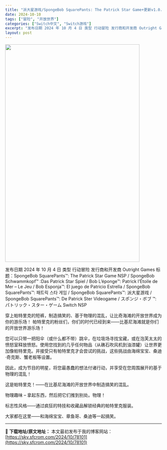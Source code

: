 ```yaml
---
title: "派大星游戏/SpongeBob SquarePants: The Patrick Star Game+更新v1.0.1 Switch NSP中文"
date: 2024-10-10
tags: ["冒险", "开放世界"]
categories: ["Switch中文", "Switch游戏"]
excerpt: "发布日期 2024 年 10 月 4 日 类型 行动冒险 发行商和开发商 Outright Games 标题：SpongeBob SquarePants™: The Patrick Star Game NSP / SpongeBob Schwammkopf™ :Das Patrick Star Sp&hellip;"
layout: post
---
```


<img class="aligncenter size-full wp-image-78102" src="https://sky.sfcrom.com/wp-content/uploads/2024/10/2024101001094888.webp" alt="" width="432" height="700" />

发布日期 2024 年 10 月 4 日
类型 行动冒险
发行商和开发商 Outright Games
标题：SpongeBob SquarePants™: The Patrick Star Game NSP / SpongeBob Schwammkopf™ :Das Patrick Star Spiel / Bob L’éponge™: Patrick l’Étoile de Mer – Le Jeu / Bob Esponja™: El juego de Patricio Estrella / SpongeBob SquarePants™: 패트릭 스타 게임 / SpongeBob SquarePants™: 派大星游戏 / SpongeBob SquarePants™: De Patrick Ster Videogame / スポンジ・ボブ ™: パトリック・スター・ゲーム Switch NSP

穿上帕特里克的短裤，制造搞笑的、基于物理的混乱，让比奇海滩的开放世界成为你的游乐场！
帕特里克的粉丝们，你们的时代已经到来——比基尼海滩就是你们的开放世界游乐场！

您可以只带一把阳伞（或什么都不带）跳伞，在垃圾场寻找宝藏，或在泡芙太太的愤怒室释放愤怒。使用您找到的几乎任何物品（从礁石吹风机到油漆罐）让世界更加像帕特里克。并接受只有帕特里克才会尝试的挑战，这些挑战由海绵宝宝、桑迪·奇克斯、蟹老板等设置。

因此，成为节目的明星，将您最愚蠢的想法付诸行动，并享受在您周围展开的基于物理的混乱！

这是帕特里克！——在比基尼海滩的开放世界中制造搞笑的混乱。

物理趣味 – 拿起东西，然后把它们推到别处。物理！

标志性风格——通过疯狂的特技和收藏品解锁经典的帕特里克服装。

大家都在这里——和海绵宝宝、章鱼哥、桑迪等一起搞笑。

---
📖 **下载地址/原文地址：** 本文最初发布于我的博客网站：[https://sky.sfcrom.com/2024/10/78101](https://sky.sfcrom.com/2024/10/78101)
